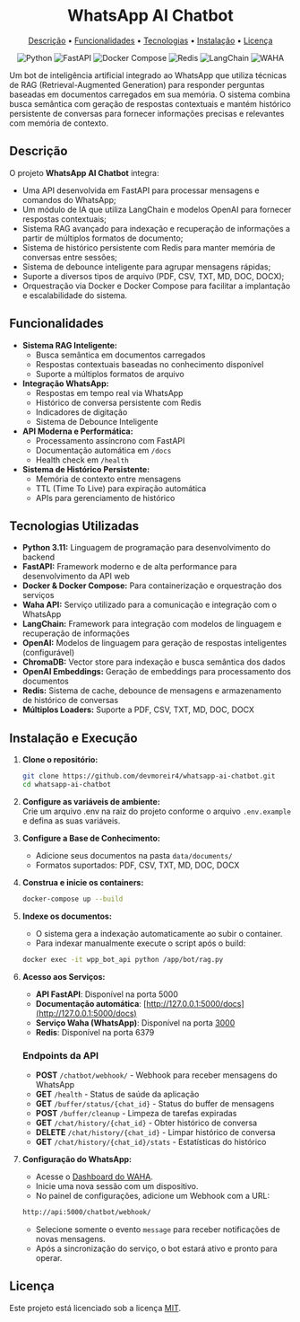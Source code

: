 <h1 align="center">
    WhatsApp AI Chatbot
</h1>

<p align="center">
  <a href="#descrição">Descrição</a> •
  <a href="#funcionalidades">Funcionalidades</a> •
  <a href="#tecnologias-utilizadas">Tecnologias</a> •
  <a href="#instalação-e-execução">Instalação</a> •
  <a href="#licença">Licença</a>
</p>

<p align="center">
  <img src="https://img.shields.io/badge/Python-3.11+-blue?style=flat-square&logo=python" alt="Python">
  <img src="https://img.shields.io/badge/FastAPI-0.116.1+-green?style=flat-square&logo=fastapi" alt="FastAPI">
  <img src="https://img.shields.io/badge/Docker%20Compose-2.38+-blue?style=flat-square&logo=docker" alt="Docker Compose">
  <img src="https://img.shields.io/badge/Redis-6.4.0-red?style=flat-square&logo=redis" alt="Redis">
  <img src="https://img.shields.io/badge/LangChain-0.3.27+-orange?style=flat-square&logo=langchain" alt="LangChain">
  <img src="https://img.shields.io/badge/WhatsApp-Waha API-green?style=flat-square&logo=whatsapp" alt="WAHA">
</p>

Um bot de inteligência artificial integrado ao WhatsApp que utiliza técnicas de RAG (Retrieval-Augmented Generation) para responder perguntas baseadas em documentos carregados em sua memória. O sistema combina busca semântica com geração de respostas contextuais e mantém histórico persistente de conversas para fornecer informações precisas e relevantes com memória de contexto.


## Descrição

O projeto **WhatsApp AI Chatbot** integra:
- Uma API desenvolvida em FastAPI para processar mensagens e comandos do WhatsApp;
- Um módulo de IA que utiliza LangChain e modelos OpenAI para fornecer respostas contextuais;
- Sistema RAG avançado para indexação e recuperação de informações a partir de múltiplos formatos de documento;
- Sistema de histórico persistente com Redis para manter memória de conversas entre sessões;
- Sistema de debounce inteligente para agrupar mensagens rápidas;
- Suporte a diversos tipos de arquivo (PDF, CSV, TXT, MD, DOC, DOCX);
- Orquestração via Docker e Docker Compose para facilitar a implantação e escalabilidade do sistema.


## Funcionalidades

- **Sistema RAG Inteligente:**
  - Busca semântica em documentos carregados
  - Respostas contextuais baseadas no conhecimento disponível
  - Suporte a múltiplos formatos de arquivo
- **Integração WhatsApp:**
  - Respostas em tempo real via WhatsApp
  - Histórico de conversa persistente com Redis
  - Indicadores de digitação
  - Sistema de Debounce Inteligente
- **API Moderna e Performática:**
  - Processamento assíncrono com FastAPI
  - Documentação automática em `/docs`
  - Health check em `/health`
- **Sistema de Histórico Persistente:**
  - Memória de contexto entre mensagens
  - TTL (Time To Live) para expiração automática
  - APIs para gerenciamento de histórico


## Tecnologias Utilizadas

- **Python 3.11:** Linguagem de programação para desenvolvimento do backend
- **FastAPI:** Framework moderno e de alta performance para desenvolvimento da API web
- **Docker & Docker Compose:** Para containerização e orquestração dos serviços
- **Waha API:** Serviço utilizado para a comunicação e integração com o WhatsApp
- **LangChain:** Framework para integração com modelos de linguagem e recuperação de informações
- **OpenAI:** Modelos de linguagem para geração de respostas inteligentes (configurável)
- **ChromaDB:** Vector store para indexação e busca semântica dos dados
- **OpenAI Embeddings:** Geração de embeddings para processamento dos documentos
- **Redis:** Sistema de cache, debounce de mensagens e armazenamento de histórico de conversas
- **Múltiplos Loaders:** Suporte a PDF, CSV, TXT, MD, DOC, DOCX


## Instalação e Execução

1. **Clone o repositório:**
   ```bash
   git clone https://github.com/devmoreir4/whatsapp-ai-chatbot.git
   cd whatsapp-ai-chatbot
   ```

2. **Configure as variáveis de ambiente:**<br>
    Crie um arquivo .env na raiz do projeto conforme o arquivo `.env.example` e defina as suas variáveis.

3. **Configure a Base de Conhecimento:**
    - Adicione seus documentos na pasta `data/documents/`
    - Formatos suportados: PDF, CSV, TXT, MD, DOC, DOCX

4. **Construa e inicie os containers:**
   ```bash
   docker-compose up --build
   ```

5. **Indexe os documentos:**
    - O sistema gera a indexação automaticamente ao subir o container.
    - Para indexar manualmente execute o script após o build:
    ```bash
    docker exec -it wpp_bot_api python /app/bot/rag.py
    ```

6. **Acesso aos Serviços:**
    - **API FastAPI**: Disponível na porta 5000
    - **Documentação automática**: [http://127.0.0.1:5000/docs](http://127.0.0.1:5000/docs)
    - **Serviço Waha (WhatsApp)**: Disponível na porta [3000](http://127.0.0.1:3000)
    - **Redis**: Disponível na porta 6379

    ### Endpoints da API

    - **POST** `/chatbot/webhook/` - Webhook para receber mensagens do WhatsApp
    - **GET** `/health` - Status de saúde da aplicação
    - **GET** `/buffer/status/{chat_id}` - Status do buffer de mensagens
    - **POST** `/buffer/cleanup` - Limpeza de tarefas expiradas
    - **GET** `/chat/history/{chat_id}` - Obter histórico de conversa
    - **DELETE** `/chat/history/{chat_id}` - Limpar histórico de conversa
    - **GET** `/chat/history/{chat_id}/stats` - Estatísticas do histórico

7. **Configuração do WhatsApp:**
    - Acesse o [Dashboard do WAHA](http://[::1]:3000/dashboard/).
    - Inicie uma nova sessão com um dispositivo.
    - No painel de configurações, adicione um Webhook com a URL:
    ```bash
    http://api:5000/chatbot/webhook/
    ```
    - Selecione somente o evento `message` para receber notificações de novas mensagens.
    - Após a sincronização do serviço, o bot estará ativo e pronto para operar.


## Licença

Este projeto está licenciado sob a licença [MIT](LICENSE).
